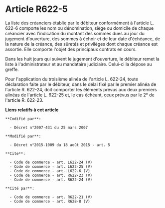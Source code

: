 # Article R622-5

La liste des créanciers établie par le débiteur conformément à l'article L. 622-6 comporte les nom ou dénomination, siège ou
domicile de chaque créancier avec l'indication du montant des sommes dues au jour du jugement d'ouverture, des sommes à
échoir et de leur date d'échéance, de la nature de la créance, des sûretés et privilèges dont chaque créance est assortie.
Elle comporte l'objet des principaux contrats en cours. 

Dans les huit jours qui suivent le jugement d'ouverture, le débiteur remet la liste à l'administrateur et au mandataire
judiciaire. Celui-ci la dépose au greffe. 

Pour l'application du troisième alinéa de l'article L. 622-24, toute déclaration faite par le débiteur, dans le délai fixé
par le premier alinéa de l'article R. 622-24, doit comporter les éléments prévus aux deux premiers alinéas de l'article L.
622-25 et, le cas échéant, ceux prévus par le 2° de l'article R. 622-23.

**Liens relatifs à cet article**

	**Codifié par**:

	  - Décret n°2007-431 du 25 mars 2007

	**Modifié par**:

	  - Décret n°2015-1009 du 18 août 2015 - art. 5

	**Cite**:

	  - Code de commerce - art. L622-24 (V)
	  - Code de commerce - art. L622-25 (V)
	  - Code de commerce - art. L622-6 (V)
	  - Code de commerce - art. R622-23 (V)
	  - Code de commerce - art. R622-24 (V)

	**Cité par**:

	  - Code de commerce - art. R622-21 (V)
	  - Code de commerce - art. R628-8 (V)
